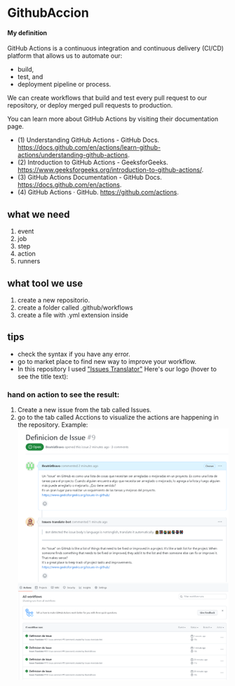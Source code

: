 # GithubAccion

#### My definition
GitHub Actions is a continuous integration and continuous delivery (CI/CD) platform that allows us to automate our:
- build, 
- test, and 
- deployment pipeline or process.

We can create workflows that build and test every pull request to our repository, or deploy merged pull requests to production. 


You can learn more about GitHub Actions by visiting their documentation page.


- (1) Understanding GitHub Actions - GitHub Docs. https://docs.github.com/en/actions/learn-github-actions/understanding-github-actions.
- (2) Introduction to GitHub Actions - GeeksforGeeks. https://www.geeksforgeeks.org/introduction-to-github-actions/.
- (3) GitHub Actions Documentation - GitHub Docs. https://docs.github.com/en/actions.
- (4) GitHub Actions · GitHub. https://github.com/actions.

## what we need
1. event
2. job
3. step
4. action
4. runners


## what tool we use

1. create a new repositorio.
2. create a folder called .github/workflows
2. create a file with .yml extension inside 


## tips
- check the syntax if you have any error.
- go to market place to find new way to improve your workflow.
- In this repository I used ["Issues Translator"]( https://github.com/marketplace/actions/issues-translator)
Here's our logo (hover to see the title text):

### hand on action to see the result:
1. Create a new issue from the tab called Issues.
2. go to the tab called Acctions to visualize the actions are happening in the repository.
Example: 
![alt Example that shows the result after each "issue" written in a language that is not English](https://github.com/BeatrizBravo/githubAccion/blob/main/issueBot.PNG)
![alt Example of actions"](https://github.com/BeatrizBravo/githubAccion/blob/main/actions.PNG)
